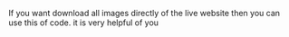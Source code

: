 If you want download all images directly of the live website then you can use this of code. it is very helpful of you
